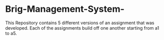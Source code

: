 # Brig-Management-System-

This Repository contains 5 different versions of an assignment that was developed. Each of the assignments build off one another starting from a1 to a5. 
